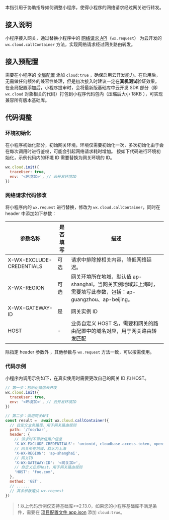 本指引用于协助指导如何调整小程序，使得小程序的网络请求经过网关进行转发。

## 接入说明
小程序接入网关，通过替换小程序中的 [网络请求 API](https://developers.weixin.qq.com/miniprogram/dev/api/network/request/wx.request.html)（`wx.request`） 为云开发的 `wx.cloud.callContainer` 方法，实现网络请求经过网关路由转发。

## 接入预配置
需要在小程序的 [全局配置](https://developers.weixin.qq.com/miniprogram/dev/reference/configuration/app.html) 添加 `cloud:true` ，确保启用云开发能力。在启用后，无需做任何额外的兼容性处理，但是初次接入时建议一定在**真机测试**验证效果。
在全局配置添加后，小程序提审时，会将最新版基础库中云开发 SDK 部分（即 `wx.cloud` 对象相关的代码）打包到小程序代码包内（压缩后大小 18KB ），可实现兼容所有版本基础库。

## 代码调整
### 环境初始化
在小程序初始化部分，初始网关环境，环境仅需要初始化一次，多次初始化由于会在每次调用时进行鉴权，可能会引起网络请求耗时增加。
按如下代码进行环境初始化，示例代码内的环境 ID 需要替换为网关环境的 ID。
```js
wx.cloud.init({
  traceUser: true,
  env: '<环境ID>', // 云开发环境ID
})
```

### 网络请求代码修改
将小程序内的 `wx.request` 进行替换，修改为 `wx.cloud.callContainer`，同时在 header 中添加如下参数：

| 参数名称 | 是否填写 | 描述 |
|---------|---------|---------|
| X-WX-EXCLUDE-CREDENTIALS | 可选 | 请求中排除掉相关内容，降低网络延迟。 |
| X-WX-REGION | 可选 | 网关环境所在地域，默认值 ap-shanghai，当网关实例地域非上海时，需要填写此参数，包括：ap-guangzhou、ap-beijing。 |
| X-WX-GATEWAY-ID | 是 | 网关实例 ID |
| HOST | - | 业务自定义 HOST 名，需要和网关的路由配置中的域名对应，用于网关路由转发匹配 |

除指定 header 参数外 ，其他参数与 `wx.request` 方法一致，可以按需使用。

### 代码示例
小程序内调用示例如下，在真实使用时需要更改自己的网关 ID 和 HOST。
```js
// 第一步：初始化微信云开发
wx.cloud.init({
  traceUser: true,
  env: '<环境ID>', // 云开发环境ID
})

// 第二步：调用网关API
const result =  await wx.cloud.callContainer({
  // 自定义业务路径，用于网关路由规则
  path: `/foo/bar`,
  header: {
    // 请求时不带微信用户信息
    'X-WX-EXCLUDE-CREDENTIALS': 'unionid, cloudbase-access-token, openid',
    // 网关所在地域，默认为上海
    'X-WX-REGION': 'ap-shanghai',
    // 网关ID
    'X-WX-GATEWAY-ID': '<网关ID>', 
    // 自定义业务Host，用于网关路由规则
    'HOST': 'foo.com', 
  },
  method: 'GET',
  // ......
  // 其余参数遵从 wx.request
})
```

>! 以上代码示例仅支持基础库>=2.13.0，如果您的小程序基础库不满足条件，需要在 [项目配置文件 app.json](https://developers.weixin.qq.com/miniprogram/dev/reference/configuration/app.html) 添加 `cloud:true`。



